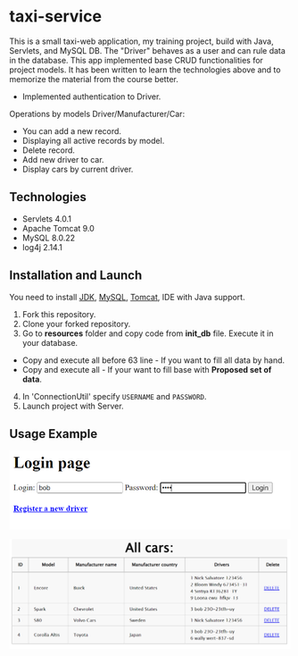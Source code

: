 # taxi-service

This is a small taxi-web application, my training project, build with Java, Servlets, and MySQL DB. 
The "Driver" behaves as a user and can rule data in the database. This app implemented base CRUD functionalities for project models.
It has been written to learn the technologies above and to memorize the material from the course better.

* Implemented authentication to Driver.

Operations by models Driver/Manufacturer/Car:
* You can add a new record.
* Displaying all active records by model.
* Delete record.
* Add new driver to car.
* Display cars by current driver.

## Technologies

* Servlets 4.0.1
* Apache Tomcat 9.0
* MySQL 8.0.22
* log4j 2.14.1

## Installation and Launch
You need to install [JDK](https://www.oracle.com/cis/java/technologies/downloads/), [MySQL](https://dev.mysql.com/downloads/installer/), [Tomcat](https://tomcat.apache.org/download-90.cgi), IDE with Java support.

1. Fork this repository.
2. Clone your forked repository.
3. Go to **resources** folder and copy code from **init_db** file. Execute it in your database.
  * Copy and execute all before 63 line - If you want to fill all data by hand.
  * Copy and execute all - If your want to fill base with **Proposed set of data**.
4. In 'ConnectionUtil' specify `USERNAME` and `PASSWORD`.
5. Launch project with Server.

## Usage Example

![login](https://github.com/kateryna-mykh/taxi-service/blob/main/src/main/resources/img/login_example.PNG)

![allCars](https://github.com/kateryna-mykh/taxi-service/blob/main/src/main/resources/img/allCarsDisplaying_example.PNG)

